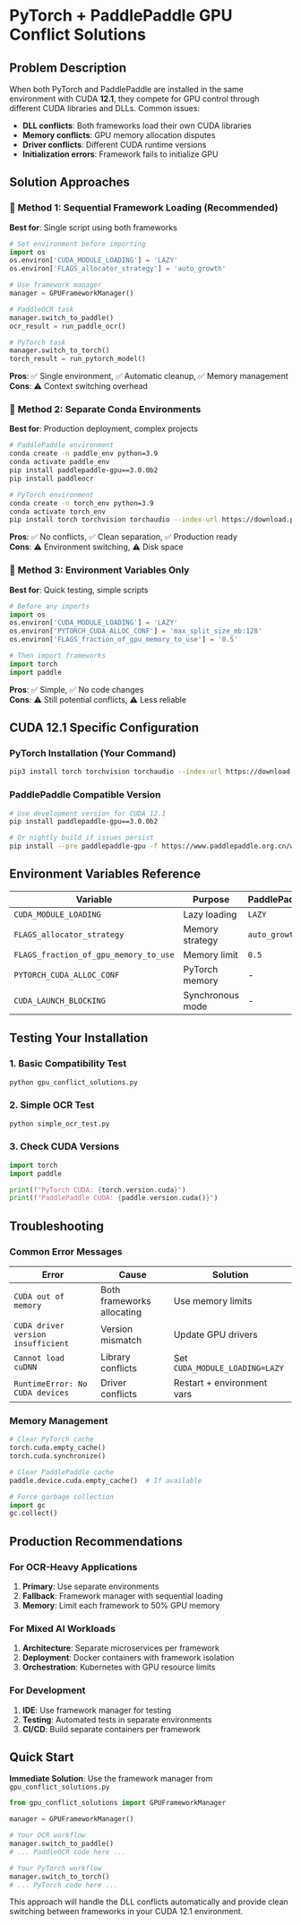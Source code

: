 # PyTorch + PaddlePaddle GPU Conflict Solutions

## Problem Description

When both PyTorch and PaddlePaddle are installed in the same environment with CUDA **12.1**, they compete for GPU control through different CUDA libraries and DLLs. Common issues:

- **DLL conflicts**: Both frameworks load their own CUDA libraries
- **Memory conflicts**: GPU memory allocation disputes  
- **Driver conflicts**: Different CUDA runtime versions
- **Initialization errors**: Framework fails to initialize GPU

## Solution Approaches

### 🥇 **Method 1: Sequential Framework Loading (Recommended)**

**Best for**: Single script using both frameworks

```python
# Set environment before importing
import os
os.environ['CUDA_MODULE_LOADING'] = 'LAZY'
os.environ['FLAGS_allocator_strategy'] = 'auto_growth'

# Use framework manager
manager = GPUFrameworkManager()

# PaddleOCR task
manager.switch_to_paddle()
ocr_result = run_paddle_ocr()

# PyTorch task  
manager.switch_to_torch()
torch_result = run_pytorch_model()
```

**Pros**: ✅ Single environment, ✅ Automatic cleanup, ✅ Memory management  
**Cons**: ⚠️ Context switching overhead

### 🥈 **Method 2: Separate Conda Environments**

**Best for**: Production deployment, complex projects

```bash
# PaddlePaddle environment
conda create -n paddle_env python=3.9
conda activate paddle_env
pip install paddlepaddle-gpu==3.0.0b2
pip install paddleocr

# PyTorch environment
conda create -n torch_env python=3.9  
conda activate torch_env
pip install torch torchvision torchaudio --index-url https://download.pytorch.org/whl/cu121
```

**Pros**: ✅ No conflicts, ✅ Clean separation, ✅ Production ready  
**Cons**: ⚠️ Environment switching, ⚠️ Disk space

### 🥉 **Method 3: Environment Variables Only**

**Best for**: Quick testing, simple scripts

```python
# Before any imports
import os
os.environ['CUDA_MODULE_LOADING'] = 'LAZY'
os.environ['PYTORCH_CUDA_ALLOC_CONF'] = 'max_split_size_mb:128'
os.environ['FLAGS_fraction_of_gpu_memory_to_use'] = '0.5'

# Then import frameworks
import torch
import paddle
```

**Pros**: ✅ Simple, ✅ No code changes  
**Cons**: ⚠️ Still potential conflicts, ⚠️ Less reliable

## CUDA 12.1 Specific Configuration

### PyTorch Installation (Your Command)
```bash
pip3 install torch torchvision torchaudio --index-url https://download.pytorch.org/whl/cu121
```

### PaddlePaddle Compatible Version
```bash
# Use development version for CUDA 12.1
pip install paddlepaddle-gpu==3.0.0b2

# Or nightly build if issues persist
pip install --pre paddlepaddle-gpu -f https://www.paddlepaddle.org.cn/whl/windows/mkl/avx/stable.html
```

## Environment Variables Reference

| Variable | Purpose | PaddlePaddle | PyTorch |
|----------|---------|--------------|---------|
| `CUDA_MODULE_LOADING` | Lazy loading | `LAZY` | `LAZY` |
| `FLAGS_allocator_strategy` | Memory strategy | `auto_growth` | - |
| `FLAGS_fraction_of_gpu_memory_to_use` | Memory limit | `0.5` | - |
| `PYTORCH_CUDA_ALLOC_CONF` | PyTorch memory | - | `max_split_size_mb:128` |
| `CUDA_LAUNCH_BLOCKING` | Synchronous mode | - | `0` |

## Testing Your Installation

### 1. Basic Compatibility Test
```bash
python gpu_conflict_solutions.py
```

### 2. Simple OCR Test  
```bash
python simple_ocr_test.py
```

### 3. Check CUDA Versions
```python
import torch
import paddle

print(f"PyTorch CUDA: {torch.version.cuda}")
print(f"PaddlePaddle CUDA: {paddle.version.cuda()}")
```

## Troubleshooting

### Common Error Messages

| Error | Cause | Solution |
|-------|-------|----------|
| `CUDA out of memory` | Both frameworks allocating | Use memory limits |
| `CUDA driver version insufficient` | Version mismatch | Update GPU drivers |
| `Cannot load cuDNN` | Library conflicts | Set `CUDA_MODULE_LOADING=LAZY` |
| `RuntimeError: No CUDA devices` | Driver conflicts | Restart + environment vars |

### Memory Management

```python
# Clear PyTorch cache
torch.cuda.empty_cache()
torch.cuda.synchronize()

# Clear PaddlePaddle cache  
paddle.device.cuda.empty_cache()  # If available

# Force garbage collection
import gc
gc.collect()
```

## Production Recommendations

### For OCR-Heavy Applications
1. **Primary**: Use separate environments
2. **Fallback**: Framework manager with sequential loading
3. **Memory**: Limit each framework to 50% GPU memory

### For Mixed AI Workloads
1. **Architecture**: Separate microservices per framework
2. **Deployment**: Docker containers with framework isolation
3. **Orchestration**: Kubernetes with GPU resource limits

### For Development
1. **IDE**: Use framework manager for testing
2. **Testing**: Automated tests in separate environments  
3. **CI/CD**: Build separate containers per framework

## Quick Start

**Immediate Solution**: Use the framework manager from `gpu_conflict_solutions.py`

```python
from gpu_conflict_solutions import GPUFrameworkManager

manager = GPUFrameworkManager()

# Your OCR workflow
manager.switch_to_paddle()
# ... PaddleOCR code here ...

# Your PyTorch workflow  
manager.switch_to_torch()
# ... PyTorch code here ...
```

This approach will handle the DLL conflicts automatically and provide clean switching between frameworks in your CUDA 12.1 environment.
